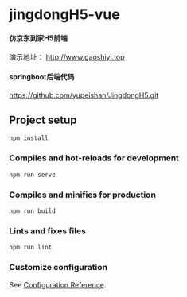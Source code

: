 # jingdongH5-vue
#### 仿京东到家H5前端
演示地址： http://www.gaoshiyi.top

#### springboot后端代码
https://github.com/yupeishan/JingdongH5.git
## Project setup
```
npm install
```

### Compiles and hot-reloads for development
```
npm run serve
```

### Compiles and minifies for production
```
npm run build
```

### Lints and fixes files
```
npm run lint
```

### Customize configuration
See [Configuration Reference](https://cli.vuejs.org/config/).
